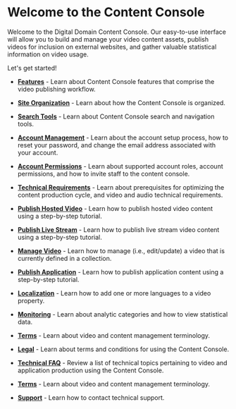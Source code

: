 # Welcome to the Content Console

Welcome to the Digital Domain Content Console. Our easy-to-use interface will allow you to build and manage your video content assets, publish videos for inclusion on external websites, and gather valuable statistical information on video usage.

Let's get started!

* [**Features**](venom\features.md) - Learn about Content Console features that comprise the video publishing workflow.

* [**Site Organization**](venom\siteorg.md) - Learn about how the Content Console is organized.

* [**Search Tools**](venom\siteorg.md) - Learn about Content Console search and navigation tools.

* [**Account Management**](venom\accountmanage.md) - Learn about the account setup process, how to reset your password, and change the email address associated with your account.

* [**Account Permissions**](venom\permissions.md) - Learn about supported account roles, account permissions, and how to invite staff to the content console.

* [**Technical Requirements**](venom\techrequirements.md) - Learn about prerequisites for optimizing the content production cycle, and video and audio technical requirements.

* [**Publish Hosted Video**](venom\publishhostedvideo.md) - Learn how to publish hosted video content using a step-by-step tutorial.

* [**Publish Live Stream**](venom\publishlivestream.md) - Learn how to publish live stream video content using a step-by-step tutorial.

* [**Manage Video**](venom\managevideo.md) - Learn how to manage (i.e., edit/update) a video that is currently defined in a collection.

* [**Publish Application**](venom\publishapp.md) - Learn how to publish application content using a step-by-step tutorial.

* [**Localization**](venom\localization.md) - Learn how to add one or more languages to a video property.

* [**Monitoring**](venom\monitoring.md) - Learn about analytic categories and how to view statistical data.

* [**Terms**](venom\terms.md) - Learn about video and content management terminology.

* [**Legal**](venom\legal.md) - Learn about terms and conditions for using the Content Console.

* [**Technical FAQ**](venom\techfaq.md) - Review a list of technical topics pertaining to video and application production using the Content Console.

* [**Terms**](venom\terms.md) - Learn about video and content management terminology.

* [**Support**](venom\support.md) - Learn how to contact technical support.

